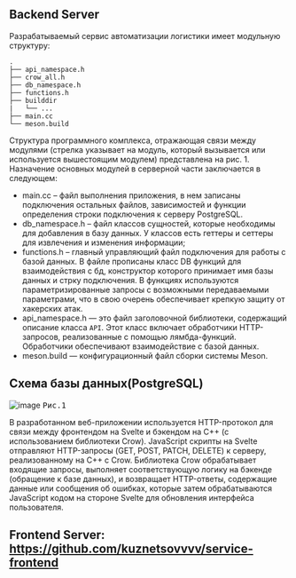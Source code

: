 ## Backend Server 
Разрабатываемый сервис автоматизации логистики имеет модульную структуру:
```
.
├── api_namespace.h         
├── crow_all.h            
├── db_namespace.h             
├── functions.h
├── builddir
|   └── ...
├── main.cc    
└── meson.build
```
Структура программного комплекса, отражающая связи между модулями (стрелка указывает на модуль, который вызывается или используется вышестоящим модулем) представлена на рис. 1.
Назначение основных модулей в серверной части заключается в следующем:
* main.cc – файл выполнения приложения, в нем записаны подключения остальных файлов, зависимостей и функции определения строки подключения к серверу PostgreSQL.
* db_namespace.h – файл классов сущностей, которые необходимы для добавления в базу данных. У классов есть геттеры и сеттеры для извлечения и изменения информации;
* functions.h – главный управляющий файл подключения для работы с базой данных. В файле прописаны класс DB функций для взаимодействия с бд, конструктор которого принимает имя базы данных и стрку подключения.
  В функциях используются параметризированные запросы с возможными передаваемыми параметрами, что в свою очерень обеспечивает крепкую защиту от хакерских атак.
* api_namespace.h — это файл заголовочной библиотеки, содержащий описание класса `API`. Этот класс включает обработчики HTTP-запросов, реализованные с помощью лямбда-функций. Обработчики обеспечивают взаимодействие с базой данных.
* meson.build — конфигурационный файл сборки системы Meson.

## Схема базы данных(PostgreSQL)
![image](https://github.com/user-attachments/assets/79bf54da-5f24-408d-a823-dbc24628352b)
<kbd>Рис.1</kbd>

В разработанном веб-приложении используется HTTP-протокол для связи между фронтендом на Svelte и бэкендом на C++ (с использованием библиотеки Crow). 
JavaScript скрипты на Svelte отправляют HTTP-запросы (GET, POST, PATCH, DELETE) к серверу, реализованному на C++ с Crow.
Библиотека Crow обрабатывает входящие запросы, выполняет соответствующую логику на бэкенде (обращение к базе данных), и возвращает HTTP-ответы, содержащие данные или сообщения об ошибках, которые затем обрабатываются JavaScript кодом на стороне Svelte для обновления интерфейса пользователя.
## Frontend Server: https://github.com/kuznetsovvvv/service-frontend
